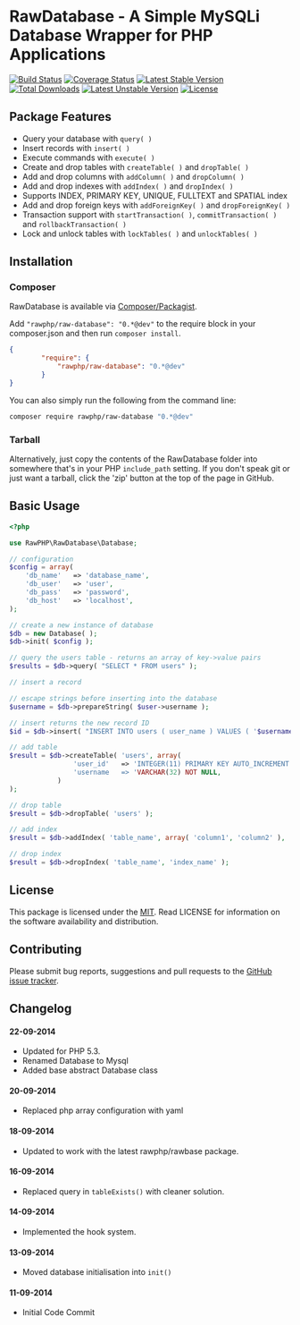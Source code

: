 # RawDatabase - A Simple MySQLi Database Wrapper for PHP Applications

[![Build Status](https://travis-ci.org/rawphp/RawDatabase.svg?branch=master)](https://travis-ci.org/rawphp/RawDatabase) [![Coverage Status](https://coveralls.io/repos/rawphp/RawDatabase/badge.png)](https://coveralls.io/r/rawphp/RawDatabase)
[![Latest Stable Version](https://poser.pugx.org/rawphp/raw-database/v/stable.svg)](https://packagist.org/packages/rawphp/raw-database) [![Total Downloads](https://poser.pugx.org/rawphp/raw-database/downloads.svg)](https://packagist.org/packages/rawphp/raw-database) 
[![Latest Unstable Version](https://poser.pugx.org/rawphp/raw-database/v/unstable.svg)](https://packagist.org/packages/rawphp/raw-database) [![License](https://poser.pugx.org/rawphp/raw-database/license.svg)](https://packagist.org/packages/rawphp/raw-database)

## Package Features
- Query your database with `query( )`
- Insert records with `insert( )`
- Execute commands with `execute( )`
- Create and drop tables with `createTable( )` and `dropTable( )`
- Add and drop columns with `addColumn( )` and `dropColumn( )`
- Add and drop indexes with `addIndex( )` and `dropIndex( )`
- Supports INDEX, PRIMARY KEY, UNIQUE, FULLTEXT and SPATIAL index
- Add and drop foreign keys with `addForeignKey( )` and `dropForeignKey( )`
- Transaction support with `startTransaction( )`, `commitTransaction( )` and `rollbackTransaction( )`
- Lock and unlock tables with `lockTables( )` and `unlockTables( )`

## Installation

### Composer
RawDatabase is available via [Composer/Packagist](https://packagist.org/packages/rawphp/raw-database).

Add `"rawphp/raw-database": "0.*@dev"` to the require block in your composer.json and then run `composer install`.

```json
{
        "require": {
            "rawphp/raw-database": "0.*@dev"
        }
}
```

You can also simply run the following from the command line:

```sh
composer require rawphp/raw-database "0.*@dev"
```

### Tarball
Alternatively, just copy the contents of the RawDatabase folder into somewhere that's in your PHP `include_path` setting. If you don't speak git or just want a tarball, click the 'zip' button at the top of the page in GitHub.

## Basic Usage

```php
<?php

use RawPHP\RawDatabase\Database;

// configuration
$config = array(
    'db_name'   => 'database_name',
    'db_user'   => 'user',
    'db_pass'   => 'password',
    'db_host'   => 'localhost',
);

// create a new instance of database
$db = new Database( );
$db->init( $config );

// query the users table - returns an array of key->value pairs
$results = $db->query( "SELECT * FROM users" );

// insert a record

// escape strings before inserting into the database
$username = $db->prepareString( $user->username );

// insert returns the new record ID
$id = $db->insert( "INSERT INTO users ( user_name ) VALUES ( '$username' )" );

// add table
$result = $db->createTable( 'users', array( 
                'user_id'   => 'INTEGER(11) PRIMARY KEY AUTO_INCREMENT NOT NULL',
                'username   => 'VARCHAR(32) NOT NULL,
            )
);

// drop table
$result = $db->dropTable( 'users' );

// add index
$result = $db->addIndex( 'table_name', array( 'column1', 'column2' ), 'index_name', $index_type );

// drop index
$result = $db->dropIndex( 'table_name', 'index_name' );

```

## License
This package is licensed under the [MIT](https://github.com/rawphp/RawDatabase/blob/master/LICENSE). Read LICENSE for information on the software availability and distribution.

## Contributing

Please submit bug reports, suggestions and pull requests to the [GitHub issue tracker](https://github.com/rawphp/RawDatabase/issues).

## Changelog

#### 22-09-2014
- Updated for PHP 5.3.
- Renamed Database to Mysql
- Added base abstract Database class

#### 20-09-2014
- Replaced php array configuration with yaml

#### 18-09-2014
- Updated to work with the latest rawphp/rawbase package.

#### 16-09-2014
- Replaced query in `tableExists()` with cleaner solution.

#### 14-09-2014
- Implemented the hook system.

#### 13-09-2014
- Moved database initialisation into `init()`

#### 11-09-2014
- Initial Code Commit
